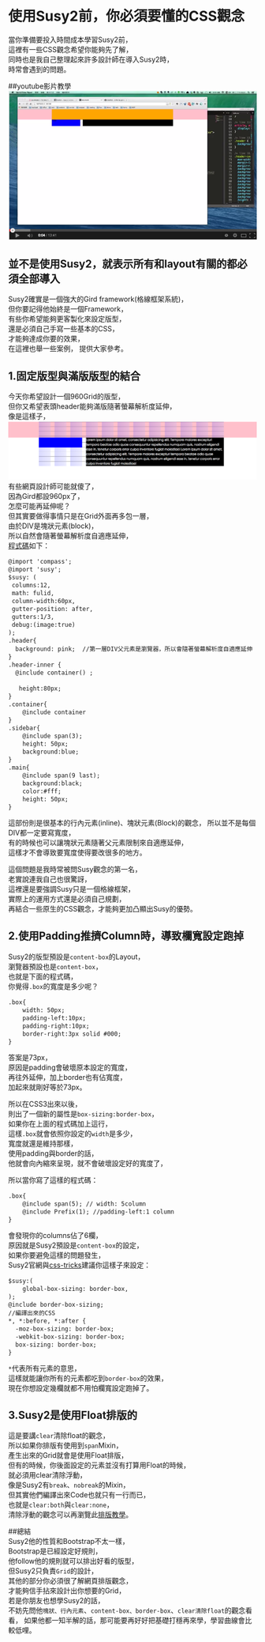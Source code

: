 

# 使用Susy2前，你必須要懂的CSS觀念
當你準備要投入時間成本學習Susy2前，  
這裡有一些CSS觀念希望你能夠先了解，  
同時也是我自己整理起來許多設計師在導入Susy2時，  
時常會遇到的問題。    

##youtube影片教學  
<a href="https://www.youtube.com/watch?v=g99nvxlk6sk&feature=youtu.be" target="_blank">![](/images/video/susy2-17.png)</a>


## 並不是使用Susy2，就表示所有和layout有關的都必須全部導入
Susy2確實是一個強大的Gird framework(格線框架系統)，  
但你要記得他始終是一個Framework，  
有些你希望能夠更客製化來設定版型，  
還是必須自己手寫一些基本的CSS，  
才能夠達成你要的效果，  
在這裡也舉一些案例， 
提供大家參考。

## 1.固定版型與滿版版型的結合
今天你希望設計一個960Grid的版型，  
但你又希望表頭header能夠滿版隨著螢幕解析度延伸，  
像是這樣子，  
<img src="../../images/susy2-17.png" >
有些網頁設計師可能就傻了，  
因為Gird都設960px了，  
怎麼可能再延伸呢？  
但其實要做得事情只是在Grid外面再多包一層，  
由於DIV是塊狀元素(block)，  
所以自然會隨著螢幕解析度自適應延伸，  
<a href="http://sassmeister.com/gist/028cea6a21a5609cf839" target="_blank">程式碼</a>如下：
```
@import 'compass';
@import 'susy'; 
$susy: (
 columns:12,
 math: fulid,
 column-width:60px,
 gutter-position: after,
 gutters:1/3,
 debug:(image:true) 
);
.header{
  background: pink;  //第一層DIV父元素是瀏覽器，所以會隨著螢幕解析度自適應延伸
}
.header-inner {
  @include container() ;

   height:80px; 
}
.container{
	@include container
}
.sidebar{
	@include span(3);
	height: 50px;
	background:blue;
}
.main{
	@include span(9 last); 
	background:black;
	color:#fff; 
	height: 50px;
}
```
這部份則是很基本的行內元素(inline)、塊狀元素(Block)的觀念，
所以並不是每個DIV都一定要寫寬度，  
有的時候也可以讓塊狀元素隨著父元素限制來自適應延伸，  
這樣才不會導致要寬度使得要改很多的地方。  

這個問題是我時常被問Susy觀念的第一名，  
老實說連我自己也很驚訝，      
這裡還是要強調Susy只是一個格線框架，  
實際上的運用方式還是必須自己規劃，  
再結合一些原生的CSS觀念，才能夠更加凸顯出Susy的優勢。


## 2.使用Padding推擠Column時，導致欄寬設定跑掉
Susy2的版型預設是`content-box`的Layout，  
瀏覽器預設也是`content-box`，  
也就是下面的程式碼，  
你覺得`.box`的寬度是多少呢？  
```
.box{
	width: 50px;
	padding-left:10px;
	padding-right:10px;
	border-right:3px solid #000;
}
```
答案是73px，  
原因是padding會破壞原本設定的寬度，  
再往外延伸，加上border也有佔寬度，  
加起來就剛好等於73px。  

所以在CSS3出來以後，  
則出了一個新的屬性是`box-sizing:border-box`，  
如果你在上面的程式碼加上這行，  
這樣`.box`就會依照你設定的`width`是多少，  
寬度就還是維持那樣，  
使用padding與border的話，  
他就會向內縮來呈現，就不會破壞設定好的寬度了，  

所以當你寫了這樣的程式碼：
```
.box{
	@include span(5); // width: 5column
	@include Prefix(1); //padding-left:1 column
}
```
會發現你的columns佔了6欄，  
原因就是Susy2預設是`content-box`的設定，  
如果你要避免這樣的問題發生，  
Susy2官網與<a href="http://css-tricks.com/build-web-layouts-easily-susy/" target="_blank">css-tricks</a>建議你這樣子來設定：
```
$susy:(
	global-box-sizing: border-box,
);
@include border-box-sizing;
//編譯出來的CSS
*, *:before, *:after {
  -moz-box-sizing: border-box;
  -webkit-box-sizing: border-box;
  box-sizing: border-box; 
}
```
`*`代表所有元素的意思，  
這樣就能讓你所有的元素都吃到`border-box`的效果，  
現在你想設定幾欄就都不用怕欄寬設定跑掉了。  

## 3.Susy2是使用Float排版的
這是要講`clear`清除float的觀念，  
所以如果你排版有使用到`span`Mixin，  
產生出來的Grid就會是使用Float排版，  
但有的時候，你後面設定的元素並沒有打算用Float的時候，  
就必須用clear清除浮動，  
像是Susy2有`break`、`nobreak`的Mixin，  
但其實他們編譯出來Code也就只有一行而已，  
也就是`clear:both`與`clear:none`，  
清除浮動的觀念可以再瀏覽此<a href="https://doggy8088.github.io/csslayoutsite/clear.html" target="_blank">排版教學</a>。  


##總結  
Susy2他的性質和Bootstrap不太一樣，  
Bootstrap是已經設定好規則，  
他follow他的規則就可以排出好看的版型，  
但Susy2只負責`Grid`的設計，  
其他的部分你必須很了解網頁排版觀念，  
才能夠信手拈來設計出你想要的Grid，  
若是你朋友也想學Susy2的話，  
不妨先問他`塊狀、行內元素`、`content-box、border-box`、`clear清除float`的觀念看看， 
如果他都一知半解的話，那可能要再好好把基礎打穩再來學，學習曲線會比較低哩。  




  
